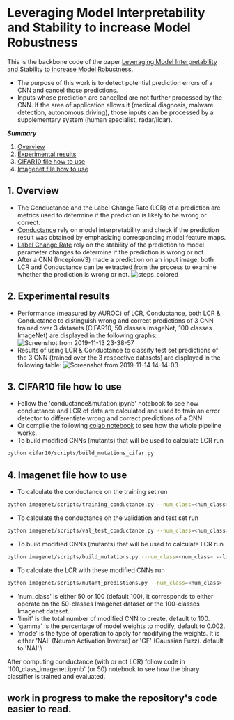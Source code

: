 # Leveraging Model Interpretability and Stability to increase Model Robustness

This is the backbone code of the paper [Leveraging Model Interpretability and Stability to increase Model Robustness](https://arxiv.org/abs/1910.00387).

- The purpose of this work is to detect potential prediction errors of a CNN and cancel those predictions.
- Inputs whose prediction are cancelled are not further processed by the CNN. If the area of application allows it (medical diagnosis, malware detection, autonomous driving), those inputs can be processed by a supplementary system (human specialist, radar/lidar).

***Summary***
1. [Overview](https://github.com/feiwu77777/Leveraging-Model-Interpretability-and-Stability-to-increase-Model-Robustness#1-overview)
2. [Experimental results](https://github.com/feiwu77777/Leveraging-Model-Interpretability-and-Stability-to-increase-Model-Robustness#2-experimental-results)
3. [CIFAR10 file how to use](https://github.com/feiwu77777/Leveraging-Model-Interpretability-and-Stability-to-increase-Model-Robustness#3-cifar10-file-how-to-use)
4. [Imagenet file how to use](https://github.com/feiwu77777/Leveraging-Model-Interpretability-and-Stability-to-increase-Model-Robustness#4-imagenet-file-how-to-use)


## 1. Overview
- The Conductance and the Label Change Rate (LCR) of a prediction are metrics used to determine if the prediction is likely to be wrong or correct.
- [Conductance](https://arxiv.org/abs/1805.12233) rely on model interpretability and check if the prediction result was obtained by emphasizing corresponding model feature maps.
- [Label Change Rate](https://arxiv.org/abs/1812.05793) rely on the stability of the prediction to model parameter changes to determine if the prediction is wrong or not.
- After a CNN (IncepionV3) made a prediction on an input image, both LCR and Conductance can be extracted from the process to examine whether the prediction is wrong or not.
![steps_colored](https://user-images.githubusercontent.com/34350063/68809582-853fb180-066c-11ea-8ae1-367ee9311645.png)
## 2. Experimental results
- Performance (measured by AUROC) of LCR, Conductance, both LCR & Conductance to distinguish wrong and correct predictions of 3 CNN trained over 3 datasets (CIFAR10, 50 classes ImageNet, 100 classes ImageNet) are displayed in the following graphs:
![Screenshot from 2019-11-13 23-38-57](https://user-images.githubusercontent.com/34350063/68810632-f54f3700-066e-11ea-900a-02a6efc3cb60.png)
- Results of using LCR & Conductance to classify test set predictions of the 3 CNN (trained over the 3 respective datasets) are displayed in the following table:
![Screenshot from 2019-11-14 14-14-03](https://user-images.githubusercontent.com/34350063/68860117-21a79980-06e9-11ea-9ac2-9e90c84ce78d.png)

## 3. CIFAR10 file how to use
- Follow the 'conductance&mutation.ipynb' notebook to see how conductance and LCR of data are calculated and used to train an error detector to differentiate wrong and correct predictions of a CNN.
- Or compile the following [colab notebook](https://colab.research.google.com/gist/feiwu77777/10cf6aba277c803e98934b74224781e3/conductance-mutation.ipynb) to see how the whole pipeline works.
- To build modified CNNs (mutants) that will be used to calculate LCR run
```bash
python cifar10/scripts/build_mutations_cifar.py
```
## 4. Imagenet file how to use
- To calculate the conductance on the training set run
```bash
python imagenet/scripts/training_conductance.py --num_class=<num_class> 
```
- To calculate the conductance on the validation and test set run
```bash
python imagenet/scripts/val_test_conductance.py --num_class=<num_class>
```
- To build modified CNNs (mutants) that will be used to calculate LCR run
```bash
python imagenet/scripts/build_mutations.py --num_class=<num_class> --limit=<limit> --gamma=<gamma> --mode=<mode>
```
- To calculate the LCR with these modified CNNs run
```bash
python imagenet/scripts/mutant_predistions.py --num_class=<num_class>
```
- 'num_class' is either 50 or 100 (default 100), it corresponds to either operate on the 50-classes Imagenet dataset or the 100-classes Imagenet dataset.
- 'limit' is the total number of modified CNN to create, default to 100.
- 'gamma' is the percentage of model weights to modify, default to 0.002.
- 'mode' is the type of operation to apply for modifying the weights. It is either 'NAI' (Neuron Activation Inverse) or 'GF' (Gaussian Fuzz). default to 'NAI'.\

After computing conductance (with or not LCR) follow code in '100_class_imagenet.ipynb' (or 50) notebook to see how the binary classifier is trained and evaluated.

## work in progress to make the repository's code easier to read.
